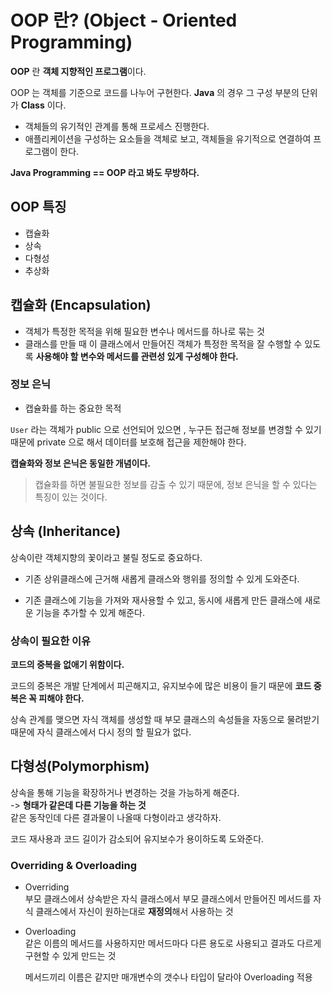 # OOP 란? (Object - Oriented Programming)
<b>OOP</b> 란 <b>객체 지향적인 프로그램</b>이다.

OOP 는 객체를 기준으로 코드를 나누어 구현한다. <b>Java</b> 의 경우 그 구성 부분의 단위가 <b>Class</b> 이다.


- 객체들의 유기적인 관계를 통해 프로세스 진행한다.
- 애플리케이션을 구성하는 요소들을 객체로 보고, 객체들을 유기적으로 연결하여 프로그램이 한다.

<b>Java Programming == OOP 라고 봐도 무방하다.</b>

## OOP 특징
- 캡슐화
- 상속
- 다형성
- 추상화


## 캡슐화 (Encapsulation)
- 객체가 특정한 목적을 위해 필요한 변수나 메서드를 하나로 묶는 것
- 클래스를 만들 때 이 클래스에서 만들어진 객체가 특정한 목적을 잘 수행할 수 있도록 <b>사용해야 할 변수와 메서드를 관련성 있게 구성해야 한다.</b>

### 정보 은닉
- 캡슐화를 하는 중요한 목적

```User``` 라는 객체가 public 으로 선언되어 있으면 , 누구든 접근해 정보를 변경할 수 있기 때문에 private 으로 해서 데이터를 보호해 접근을 제한해야 한다.

<b>캡슐화와 정보 은닉은 동일한 개념이다.</b>

> 캡슐화를 하면 불필요한 정보를 감출 수 있기 때문에, 정보 은닉을 할 수 있다는 특징이 있는 것이다.


## 상속 (Inheritance)
상속이란 객체지향의 꽃이라고 불릴 정도로 중요하다.

- 기존 상위클래스에 근거해 새롭게 클래스와 행위를 정의할 수 있게 도와준다.

- 기존 클래스에 기능을 가져와 재사용할 수 있고, 동시에 새롭게 만든 클래스에 새로운 기능을 추가할 수 있게 해준다.


### 상속이 필요한 이유
<b>코드의 중복을 없애기 위함이다.</b>

코드의 중복은 개발 단계에서 피곤해지고,  유지보수에 많은 비용이 들기 때문에 <b>코드 중복은 꼭 피해야 한다.</b>

상속 관계를 맺으면 자식 객체를 생성할 때 부모 클래스의 속성들을 자동으로 물려받기 때문에 자식 클래스에서 다시 정의 할 필요가 없다.

## 다형성(Polymorphism)
상속을 통해 기능을 확장하거나 변경하는 것을 가능하게 해준다.   
-> <b>형태가 같은데 다른 기능을 하는 것</b>   
같은 동작인데 다른 결과물이 나올때 다형이라고 생각하자.

코드 재사용과 코드 길이가 감소되어 유지보수가 용이하도록 도와준다.
 

 ### Overriding & Overloading

 - Overriding   
 부모 클래스에서 상속받은 자식 클래스에서 부모 클래스에서 만들어진 메서드를 자식 클래스에서 자신이 원하는대로 <b>재정의</b>해서 사용하는 것

 - Overloading   
같은 이름의 메서드를 사용하지만 메서드마다 다른 용도로 사용되고 결과도 다르게 구현할 수 있게 만드는 것

    메서드끼리 이름은 같지만 매개변수의 갯수나 타입이 달라야 Overloading 적용